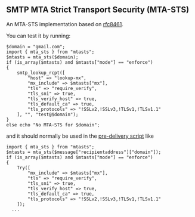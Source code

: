 ## SMTP MTA Strict Transport Security (MTA-STS) 
An MTA-STS implementation based on [rfc8461](https://tools.ietf.org/html/rfc8461).

You can test it by running:

```
$domain = "gmail.com";
import { mta_sts } from "mtasts";
$mtasts = mta_sts($domain);
if (is_array($mtasts) and $mtasts["mode"] == "enforce")
{
	smtp_lookup_rcpt([
		"host" => "lookup-mx",
		"mx_include" => $mtasts["mx"],
		"tls" => "require_verify",
		"tls_sni" => true,
		"tls_verify_host" => true,
		"tls_default_ca" => true,
		"tls_protocols" => "!SSLv2,!SSLv3,!TLSv1,!TLSv1.1"
	], "", "test@$domain");
}
else echo "No MTA-STS for $domain";
```

and it should normally be used in the [pre-delivery script](https://docs.halon.io/hsl/archive/master/predelivery.html) like

```
import { mta_sts } from "mtasts";
$mtasts = mta_sts($message["recipientaddress"]["domain"]);
if (is_array($mtasts) and $mtasts["mode"] == "enforce")
{
	Try([
		"mx_include" => $mtasts["mx"],
		"tls" => "require_verify",
		"tls_sni" => true,
		"tls_verify_host" => true,
		"tls_default_ca" => true,
		"tls_protocols" => "!SSLv2,!SSLv3,!TLSv1,!TLSv1.1"
	]);
  ...
```
